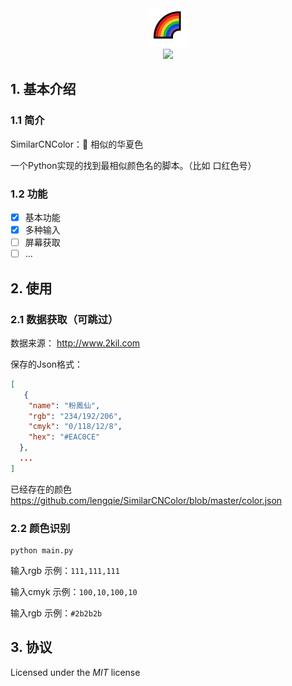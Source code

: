 <div align=center>
<img src="https://raw.githubusercontent.com/lengqie/SimilarCNColor/master/static/scc.jpg"/>
</div>
<div align=center>
<img src="https://img.shields.io/badge/Python-3.8-blue"/>
</div>


## 1. 基本介绍

### 1.1 简介
SimilarCNColor：🌈 相似的华夏色

一个Python实现的找到最相似颜色名的脚本。（比如 口红色号）

### 1.2 功能

- [x]   基本功能
- [x]   多种输入
- [ ]   屏幕获取
- [ ]   ...

## 2. 使用

### 2.1 数据获取（可跳过）
数据来源： http://www.2kil.com

保存的Json格式：
~~~json
[
   {
    "name": "粉鳳仙",
    "rgb": "234/192/206",
    "cmyk": "0/118/12/8",
    "hex": "#EAC0CE"
  },
  ...
]
~~~

已经存在的颜色 https://github.com/lengqie/SimilarCNColor/blob/master/color.json


### 2.2 颜色识别
~~~shell
python main.py
~~~
输入rgb 示例：`111,111,111`

输入cmyk 示例：`100,10,100,10`

输入rgb 示例：`#2b2b2b`

## 3. 协议

Licensed under the *MIT* license
